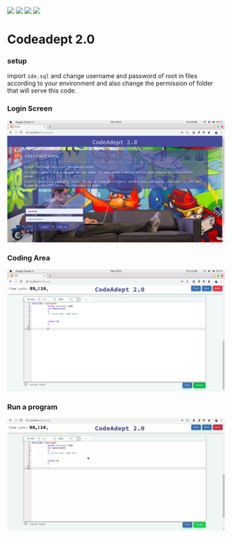 ![](https://img.shields.io/badge/Os-Linux-blue.svg)  ![](https://img.shields.io/badge/Tested%20on-Ubuntu-orange.svg) ![](https://img.shields.io/badge/libraries_used-Ace%20Bootstrap_SweetAlert-brightgreen.svg) [![](https://img.shields.io/badge/license-WTFPL-blue.svg)](http://www.wtfpl.net/)

#   Codeadept 2.0

###  setup

import `ide.sql` and change username and password of root in files according to your environment and also change the permission of folder that will serve this code.

###  Login Screen

![ui](ui.png)

### Coding Area

![Coding Area](coding_area.png)

### Run a program

![Run_Program](output.gif)
